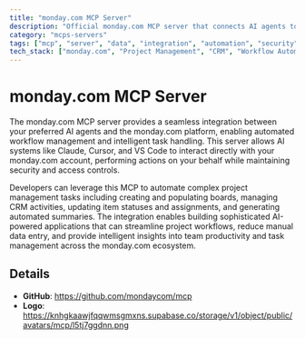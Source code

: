 ```yaml
---
title: "monday.com MCP Server"
description: "Official monday.com MCP server that connects AI agents to your account for automated task management, board creation, and CRM activities."
category: "mcps-servers"
tags: ["mcp", "server", "data", "integration", "automation", "security"]
tech_stack: ["monday.com", "Project Management", "CRM", "Workflow Automation", "AI Agents"]
---
```


# monday.com MCP Server

The monday.com MCP server provides a seamless integration between your preferred AI agents and the monday.com platform, enabling automated workflow management and intelligent task handling. This server allows AI systems like Claude, Cursor, and VS Code to interact directly with your monday.com account, performing actions on your behalf while maintaining security and access controls.

Developers can leverage this MCP to automate complex project management tasks including creating and populating boards, managing CRM activities, updating item statuses and assignments, and generating automated summaries. The integration enables building sophisticated AI-powered applications that can streamline project workflows, reduce manual data entry, and provide intelligent insights into team productivity and task management across the monday.com ecosystem.

## Details

- **GitHub**: https://github.com/mondaycom/mcp
- **Logo**: https://knhgkaawjfqqwmsgmxns.supabase.co/storage/v1/object/public/avatars/mcp/l5tj7ggdnn.png
